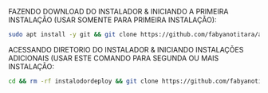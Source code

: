 FAZENDO DOWNLOAD DO INSTALADOR & INICIANDO A PRIMEIRA INSTALAÇÃO (USAR SOMENTE PARA PRIMEIRA INSTALAÇÃO):

```bash
sudo apt install -y git && git clone https://github.com/fabyanotitara/advwhat.git && sudo chmod -R 777 advwhat && cd advwhat&& sudo ./install_primaria
```

ACESSANDO DIRETORIO DO INSTALADOR & INICIANDO INSTALAÇÕES ADICIONAIS (USAR ESTE COMANDO PARA SEGUNDA OU MAIS INSTALAÇÃO:
```bash
cd && rm -rf instalodordeploy && git clone https://github.com/fabyanotitara/advwhat.git && sudo chmod -R 777 advwhat && cd advwhat && sudo ./install_instancia
```

